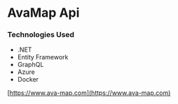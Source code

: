 # AvaMap Api

### Technologies Used
- .NET
- Entity Framework
- GraphQL
- Azure
- Docker

[https://www.ava-map.com](https://www.ava-map.com)
